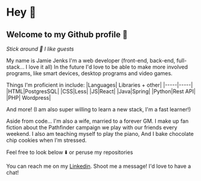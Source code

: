 # Hey 🤙

## Welcome to my Github profile 🦝
*Stick around 🐀 I like guests*

My name is Jamie Jenks I'm a web developer (front-end, back-end, full-stack... I love it all)
In the future I'd love to be able to make more involved programs, like smart devices, desktop programs and video games.

Things I'm proficient in include:
  |Languages| Libraries + other|
  |-----|-----|
  |HTML|PostgresSQL|
  |CSS|Less|
  |JS|React|
  |Java|Spring|
  |Python|Rest API|
  |PHP| Wordpress|
  
And more!
(I am also super willing to learn a new stack, I'm a fast learner!)

Aside from code...
I'm also a wife, married to a forever GM. I make up fan fiction about the Pathfinder campaign we play with our friends every weekend.
I also am teaching myself to play the piano,
And I bake chocolate chip cookies when I'm stressed.

Feel free to look below ⬇️ or peruse my repositories

You can reach me on my [Linkedin](linkedin.com/in/jamiejenksdev).
Shoot me a message! I'd love to have a chat!
